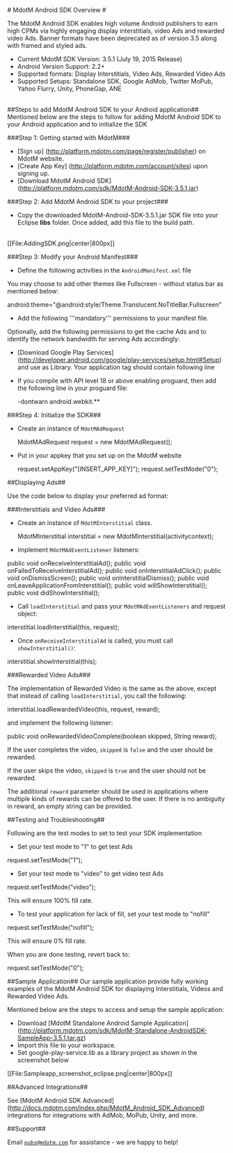 <br />
# MdotM Android SDK Overview #

The MdotM Android SDK enables high volume Android publishers to earn high CPMs via highly engaging display interstitials, video Ads and rewarded video Ads. Banner formats have been deprecated as of version 3.5 along with framed and styled ads.
<br />

* Current MdotM SDK Version: 3.5.1 (July 19, 2015 Release)
* Android Version Support: 2.2+
* Supported formats: Display Interstitials, Video Ads, Rewarded Video Ads
* Supported Setups: Standalone SDK, Google AdMob, Twitter MoPub, Yahoo Flurry, Unity, PhoneGap, ANE
<br />
##Steps to add MdotM Android SDK to your Android application##
Mentioned below are the steps to follow for adding MdotM Android SDK to your Android application and to initialize the SDK

###Step 1: Getting started with MdotM###

* [Sign up] (http://platform.mdotm.com/page/register/publisher) on MdotM website.
* [Create App Key] (http://platform.mdotm.com/account/sites) upon signing up.
* [Download MdotM Android SDK] (http://platform.mdotm.com/sdk/MdotM-Android-SDK-3.5.1.jar) 

###Step 2: Add MdotM Android SDK to your project###

* Copy the downloaded MdotM-Android-SDK-3.5.1.jar SDK file into your Eclipse <b>libs</b> folder. Once added, add this file to the build path.
<br />
[[File:AddingSDK.png|center|800px]]


###Step 3: Modify your Android Manifest###

* Define the following activities in the <code>AndroidManifest.xml</code> file

 <activity android:name="com.mdotm.android.view.MdotMActivity" android:launchMode="singleTop"/>
 <activity
            android:name="com.mdotm.android.vast.VastInterstitialActivity"
            android:configChanges="keyboardHidden|orientation"
            android:theme="@android:style/Theme.Translucent.NoTitleBar">
 </activity>

You may choose to add other themes like Fullscreen - without status bar as mentioned below:

 android:theme="@android:style/Theme.Translucent.NoTitleBar.Fullscreen"

* Add the following '''mandatory''' permissions to your manifest file.

 <uses-permission android:name="android.permission.INTERNET" />
 <uses-permission android:name="android.permission.ACCESS_NETWORK_STATE" />

Optionally, add the following permissions to get the cache Ads and to identify the network bandwidth for serving Ads accordingly:

 <uses-permission android:name="android.permission.READ_PHONE_STATE" />
 <uses-permission android:name="android.permission.WRITE_EXTERNAL_STORAGE" />
 <uses-permission android:name="android.permission.ACCESS_WIFI_STATE" />

* [Download Google Play Services] (http://developer.android.com/google/play-services/setup.html#Setup) and use as Library. Your application tag should contain following line

  <meta-data android:name="com.google.android.gms.version" android:value="@integer/google_play_services_version" /> 

* If you compile with API level 18 or above enabling proguard, then add the following line in your proguard file:

  -dontwarn android.webkit.**

###Step 4: Initialize the SDK###

* Create an instance of <code>MdotMAdRequest</code>

   MdotMAdRequest request = new MdotMAdRequest();

* Put in your appkey that you set up on the MdotM website

  request.setAppKey("[INSERT_APP_KEY]");
  request.setTestMode("0");

##Displaying Ads##

Use the code below to display your preferred ad format:

###Interstitials and Video Ads###

* Create an instance of <code>MdotMInterstitial</code> class.

  MdotMInterstitial interstitial = new MdotMInterstitial(activitycontext);

* Implement <code>MdotMAdEventListener</code> listeners:

 public void onReceiveInterstitialAd();
 public void onFailedToReceiveInterstitialAd();
 public void onInterstitialAdClick();
 public void onDismissScreen();
 public void onInterstitialDismiss();
 public void onLeaveApplicationFromInterstitial();
 public void willShowInterstitial();
 public void didShowInterstitial();

* Call <code>loadInterstitial</code> and pass your <code>MdotMAdEventListeners</code> and request object:

 interstitial.loadInterstitial(this, request);

* Once <code>onReceiveInterstitialAd</code> is called,  you must call <code>showInterstitial(<activitycontext>)</code>:

 interstitial.showInterstitial(this);

###Rewarded Video Ads###

The implementation of Rewarded Video is the same as the above, except that instead of calling <code>loadInterstitial</code>, you call the following:

  interstitial.loadRewardedVideo(this, request, reward);

and implement the following listener:

 public void onRewardedVideoComplete(boolean skipped, String reward);

If the user completes the video, <code>skipped</code> is <code>false</code> and the user should be rewarded.

If the user skips the video, <code>skipped</code> is <code>true</code> and the user should not be rewarded.

The additional <code>reward</code> parameter should be used in applications where multiple kinds of rewards can be offered to the user.  If there is no ambiguity in reward, an empty string can be provided.

##Testing and Troubleshooting##

Following are the test modes to set to test your SDK implementation

* Set your test mode to "1" to get test Ads

 request.setTestMode("1");

* Set your test mode to "video" to get video test Ads

 request.setTestMode("video");

This will ensure 100% fill rate.

* To test your application for lack of fill, set your test mode to "nofill"

 request.setTestMode("nofill");

This will ensure 0% fill rate.

When you are done testing, revert back to:
 
 request.setTestMode("0");

##Sample Application##
Our sample application provide fully working examples of the MdotM Android SDK for displaying Interstitials, Videos and Rewarded Video Ads.

Mentioned below are the steps to access and setup the sample application:

* Download [MdotM Standalone Android Sample Application] (http://platform.mdotm.com/sdk/MdotM-Standalone-AndroidSDK-SampleApp-3.5.1.tar.gz)
* Import this file to your workspace.
* Set google-play-service.lib as a library project as shown in the screenshot below

[[File:Sampleapp_screenshot_eclipse.png|center|800px]]
<br />

##Advanced Integrations##

See [MdotM Android SDK Advanced] (http://docs.mdotm.com/index.php/MdotM_Android_SDK_Advanced) integrations for integrations with AdMob, MoPub, Unity, and more.  

##Support##

Email <code>pubs@mdotm.com</code> for assistance - we are happy to help!
